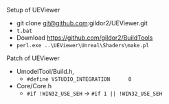 Setup of UEViewer
- git clone git@github.com:gildor2/UEViewer.git
- `t.bat`
- Download https://github.com/gildor2/BuildTools
- `perl.exe ..\UEViewer\Unreal\Shaders\make.pl`

Patch of UEViewer
- UmodelTool/Build.h,
    - `#define VSTUDIO_INTEGRATION		0`
- Core/Core.h
    - `#if !WIN32_USE_SEH` -> `#if 1 || !WIN32_USE_SEH`

